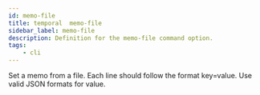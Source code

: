 ```yaml
---
id: memo-file
title: temporal  memo-file
sidebar_label: memo-file
description: Definition for the memo-file command option.
tags:
	- cli
---
```

Set a memo from a file. Each line should follow the format key=value. Use valid JSON formats for value.

